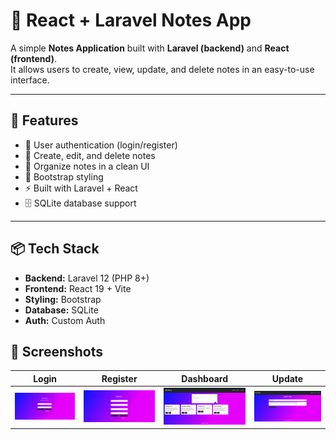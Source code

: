 # 📝 React + Laravel Notes App

A simple **Notes Application** built with **Laravel (backend)** and **React (frontend)**.  
It allows users to create, view, update, and delete notes in an easy-to-use interface.

---

## 🚀 Features
- 🔑 User authentication (login/register)
- 📝 Create, edit, and delete notes
- 📂 Organize notes in a clean UI
- 🎨 Bootstrap styling
- ⚡ Built with Laravel + React
- 🗄️ SQLite database support

---

## 📦 Tech Stack
- **Backend:** Laravel 12 (PHP 8+)
- **Frontend:** React 19 + Vite
- **Styling:** Bootstrap
- **Database:** SQLite
- **Auth:** Custom Auth

## 📸 Screenshots

| Login | Register | Dashboard | Update |
|-------|----------|-----------|--------|
| ![Login](screenshots/login.png) | ![Register](screenshots/register.png) | ![Dashboard](screenshots/dashboard.png) | ![Update](screenshots/update.png) |
